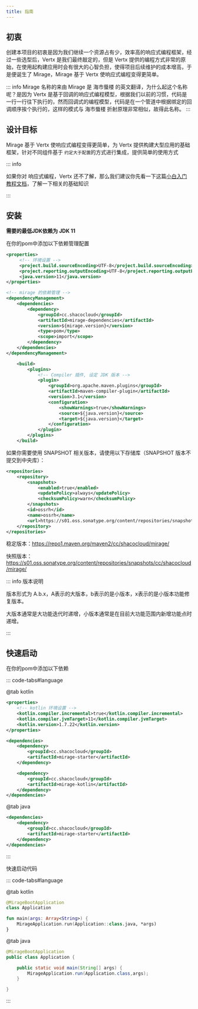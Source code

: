 ```yaml
---
title: 指南
---
```


## 初衷

创建本项目的初衷是因为我们继续一个资源占有少，效率高的响应式编程框架，经过一些选型后，Vertx 是我们最终敲定的，但是 Vertx 提供的编程方式非常的原始，在使用起构建应用时会有很大的心智负担，使得项目后续维护的成本增高，于是便诞生了 Mirage，Mirage 基于 Vertx 使响应式编程变得更简单。

::: info Mirage 名称的来由
Mirage 是 海市蜃楼 的英文翻译，为什么起这个名称呢？是因为 Vertx 是基于回调的响应式编程模型，根据我们以前的习惯，代码是一行一行往下执行的，然而回调式的编程模型，代码是在一个管道中根据绑定的回调顺序挨个执行的，这样的模式与 海市蜃楼 折射原理非常相似，故得此名称。
:::

## 设计目标

Mirage 基于 Vertx 使响应式编程变得更简单，为 Vertx 提供构建大型应用的基础框架，针对不同组件基于 `约定大于配置`的方式进行集成，提供简单的使用方式

::: info

如果你对 响应式编程，Vertx 还不了解，那么我们建议你先看一下这篇[小白入门教程文档](getStarted)，了解一下相关的基础知识

:::

## 安装

**需要的最低JDK依赖为 JDK 11**

在你的pom中添加以下依赖管理配置

```xml
<properties>
     <!-- 环境设置 -->
     <project.build.sourceEncoding>UTF-8</project.build.sourceEncoding>
     <project.reporting.outputEncoding>UTF-8</project.reporting.outputEncoding>
     <java.version>11</java.version>
</properties>

<!-- mirage 的依赖管理 -->
<dependencyManagement>
    <dependencies>
        <dependency>
            <groupId>cc.shacocloud</groupId>
            <artifactId>mirage-dependencies</artifactId>
            <version>${mirage.version}</version>
            <type>pom</type>
            <scope>import</scope>
        </dependency>
    </dependencies>
</dependencyManagement>

    <build>
        <plugins>
            <!-- Compiler 插件, 设定 JDK 版本 -->
            <plugin>
                <groupId>org.apache.maven.plugins</groupId>
                <artifactId>maven-compiler-plugin</artifactId>
                <version>3.1</version>
                <configuration>
                    <showWarnings>true</showWarnings>
                    <source>${java.version}</source>
                    <target>${java.version}</target>
                </configuration>
            </plugin>
        </plugins>
    </build>
```

如果你需要使用 SNAPSHOT 相关版本，请使用以下存储库（SNAPSHOT 版本不提交到中央库）：

```xml
<repositories>
    <repository>
        <snapshots>
            <enabled>true</enabled>
            <updatePolicy>always</updatePolicy>
            <checksumPolicy>warn</checksumPolicy>
        </snapshots>
        <id>ossrh</id>
        <name>ossrh</name>
        <url>https://s01.oss.sonatype.org/content/repositories/snapshots/</url>
    </repository>
</repositories>
```

稳定版本：https://repo1.maven.org/maven2/cc/shacocloud/mirage/

快照版本：https://s01.oss.sonatype.org/content/repositories/snapshots/cc/shacocloud/mirage/

::: info 版本说明

版本形式为 A.b.x，A表示的大版本，b表示的是小版本，x表示的是小版本功能修复版本。

大版本通常是大功能迭代时递增，小版本通常是在目前大功能范围内新增功能点时递增。

:::

## 快速启动

在你的pom中添加以下依赖

::: code-tabs#language

@tab kotlin

```xml
<properties>
    <!-- kotlin 环境设置 -->
    <kotlin.compiler.incremental>true</kotlin.compiler.incremental>
    <kotlin.compiler.jvmTarget>11</kotlin.compiler.jvmTarget>
    <kotlin.version>1.7.22</kotlin.version>
</properties>

<dependencies>
    <dependency>
        <groupId>cc.shacocloud</groupId>
        <artifactId>mirage-starter</artifactId>
    </dependency>

    <dependency>
        <groupId>cc.shacocloud</groupId>
        <artifactId>mirage-kotlin</artifactId>
    </dependency>
</dependencies>
```

@tab java

```xml
<dependencies>
    <dependency>
        <groupId>cc.shacocloud</groupId>
        <artifactId>mirage-starter</artifactId>
    </dependency>
</dependencies>
```

::: 

快速启动代码

::: code-tabs#language

@tab kotlin

```kotlin
@MirageBootApplication
class Application

fun main(args: Array<String>) {
    MirageApplication.run(Application::class.java, *args)
}
```

@tab java

```java
@MirageBootApplication
public class Application {

    public static void main(String[] args) {
        MirageApplication.run(Application.class,args);
    }

}
```

::: 
